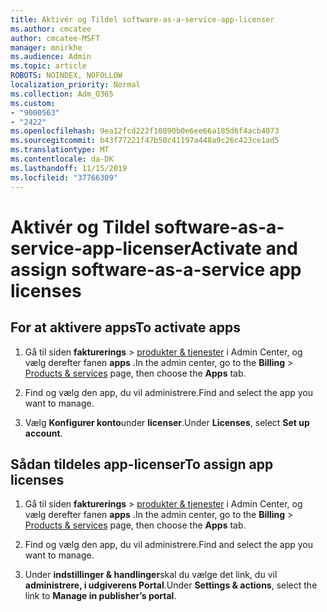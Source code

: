 ```yaml
---
title: Aktivér og Tildel software-as-a-service-app-licenser
ms.author: cmcatee
author: cmcatee-MSFT
manager: mnirkhe
ms.audience: Admin
ms.topic: article
ROBOTS: NOINDEX, NOFOLLOW
localization_priority: Normal
ms.collection: Adm_O365
ms.custom:
- "9000563"
- "2422"
ms.openlocfilehash: 9ea12fcd222f10890b0e6ee66a185d6f4acb4073
ms.sourcegitcommit: b43f77221f47b50c41197a448a9c26c423ce1ad5
ms.translationtype: MT
ms.contentlocale: da-DK
ms.lasthandoff: 11/15/2019
ms.locfileid: "37766309"
---
```

# <a name="activate-and-assign-software-as-a-service-app-licenses"></a><span data-ttu-id="011e8-102">Aktivér og Tildel software-as-a-service-app-licenser</span><span class="sxs-lookup"><span data-stu-id="011e8-102">Activate and assign software-as-a-service app licenses</span></span> 

## <a name="to-activate-apps"></a><span data-ttu-id="011e8-103">For at aktivere apps</span><span class="sxs-lookup"><span data-stu-id="011e8-103">To activate apps</span></span>

1. <span data-ttu-id="011e8-104">Gå til siden **fakturerings** > [produkter & tjenester](https://go.microsoft.com/fwlink/p/?linkid=842054) i Admin Center, og vælg derefter fanen **apps** .</span><span class="sxs-lookup"><span data-stu-id="011e8-104">In the admin center, go to the **Billing** > [Products & services](https://go.microsoft.com/fwlink/p/?linkid=842054) page, then choose the **Apps** tab.</span></span>

2. <span data-ttu-id="011e8-105">Find og vælg den app, du vil administrere.</span><span class="sxs-lookup"><span data-stu-id="011e8-105">Find and select the app you want to manage.</span></span>

3. <span data-ttu-id="011e8-106">Vælg **Konfigurer konto**under **licenser**.</span><span class="sxs-lookup"><span data-stu-id="011e8-106">Under **Licenses**, select **Set up account**.</span></span>  

## <a name="to-assign-app-licenses"></a><span data-ttu-id="011e8-107">Sådan tildeles app-licenser</span><span class="sxs-lookup"><span data-stu-id="011e8-107">To assign app licenses</span></span>

1. <span data-ttu-id="011e8-108">Gå til siden **fakturerings** > [produkter & tjenester](https://go.microsoft.com/fwlink/p/?linkid=842054) i Admin Center, og vælg derefter fanen **apps** .</span><span class="sxs-lookup"><span data-stu-id="011e8-108">In the admin center, go to the **Billing** > [Products & services](https://go.microsoft.com/fwlink/p/?linkid=842054) page, then choose the **Apps** tab.</span></span>

2. <span data-ttu-id="011e8-109">Find og vælg den app, du vil administrere.</span><span class="sxs-lookup"><span data-stu-id="011e8-109">Find and select the app you want to manage.</span></span>  

3. <span data-ttu-id="011e8-110">Under **indstillinger & handlinger**skal du vælge det link, du vil **administrere, i udgiverens Portal**.</span><span class="sxs-lookup"><span data-stu-id="011e8-110">Under **Settings & actions**, select the link to **Manage in publisher’s portal**.</span></span>